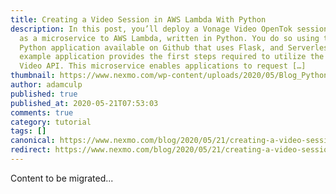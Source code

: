 ```yaml
---
title: Creating a Video Session in AWS Lambda With Python
description: In this post, you’ll deploy a Vonage Video OpenTok session client
  as a microservice to AWS Lambda, written in Python. You do so using this
  Python application available on Github that uses Flask, and Serverless. This
  example application provides the first steps required to utilize the Vonage
  Video API. This microservice enables applications to request […]
thumbnail: https://www.nexmo.com/wp-content/uploads/2020/05/Blog_Python-AWS-Lambda_OpenTok_1200x600.png
author: adamculp
published: true
published_at: 2020-05-21T07:53:03
comments: true
category: tutorial
tags: []
canonical: https://www.nexmo.com/blog/2020/05/21/creating-a-video-session-in-aws-lambda-with-python
redirect: https://www.nexmo.com/blog/2020/05/21/creating-a-video-session-in-aws-lambda-with-python
---
```

Content to be migrated...
